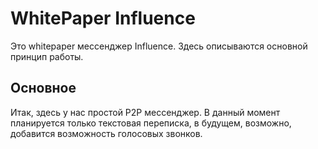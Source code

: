 # WhitePaper Influence
Это whitepaper мессенджер Influence. Здесь описываются основной принцип работы.

## Основное
Итак, здесь у нас простой P2P мессенджер. В данный момент планируется только текстовая переписка, в будущем, возможно, добавится возможность голосовых звонков.
